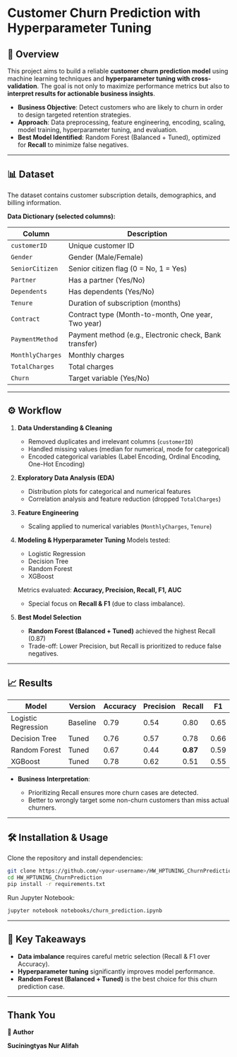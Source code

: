 # Customer Churn Prediction with Hyperparameter Tuning

## 📌 Overview

This project aims to build a reliable **customer churn prediction model** using machine learning techniques and **hyperparameter tuning with cross-validation**. The goal is not only to maximize performance metrics but also to **interpret results for actionable business insights**.

* **Business Objective**: Detect customers who are likely to churn in order to design targeted retention strategies.
* **Approach**: Data preprocessing, feature engineering, encoding, scaling, model training, hyperparameter tuning, and evaluation.
* **Best Model Identified**: Random Forest (Balanced + Tuned), optimized for **Recall** to minimize false negatives.

---

## 📊 Dataset

The dataset contains customer subscription details, demographics, and billing information.

**Data Dictionary (selected columns):**

| Column           | Description                                            |
| ---------------- | ------------------------------------------------------ |
| `customerID`     | Unique customer ID                                     |
| `Gender`         | Gender (Male/Female)                                   |
| `SeniorCitizen`  | Senior citizen flag (0 = No, 1 = Yes)                  |
| `Partner`        | Has a partner (Yes/No)                                 |
| `Dependents`     | Has dependents (Yes/No)                                |
| `Tenure`         | Duration of subscription (months)                      |
| `Contract`       | Contract type (Month-to-month, One year, Two year)     |
| `PaymentMethod`  | Payment method (e.g., Electronic check, Bank transfer) |
| `MonthlyCharges` | Monthly charges                                        |
| `TotalCharges`   | Total charges                                          |
| `Churn`          | Target variable (Yes/No)                               |

---

## ⚙️ Workflow

1. **Data Understanding & Cleaning**

   * Removed duplicates and irrelevant columns (`customerID`)
   * Handled missing values (median for numerical, mode for categorical)
   * Encoded categorical variables (Label Encoding, Ordinal Encoding, One-Hot Encoding)

2. **Exploratory Data Analysis (EDA)**

   * Distribution plots for categorical and numerical features
   * Correlation analysis and feature reduction (dropped `TotalCharges`)

3. **Feature Engineering**

   * Scaling applied to numerical variables (`MonthlyCharges`, `Tenure`)

4. **Modeling & Hyperparameter Tuning**
   Models tested:

   * Logistic Regression
   * Decision Tree
   * Random Forest
   * XGBoost

   Metrics evaluated: **Accuracy, Precision, Recall, F1, AUC**

   * Special focus on **Recall & F1** (due to class imbalance).

5. **Best Model Selection**

   * **Random Forest (Balanced + Tuned)** achieved the highest Recall (0.87)
   * Trade-off: Lower Precision, but Recall is prioritized to reduce false negatives.

---

## 📈 Results

| Model               | Version  | Accuracy | Precision | Recall   | F1   |
| ------------------- | -------- | -------- | --------- | -------- | ---- |
| Logistic Regression | Baseline | 0.79     | 0.54      | 0.80     | 0.65 |
| Decision Tree       | Tuned    | 0.76     | 0.57      | 0.78     | 0.66 |
| Random Forest       | Tuned    | 0.67     | 0.44      | **0.87** | 0.59 |
| XGBoost             | Tuned    | 0.78     | 0.62      | 0.51     | 0.55 |

* **Business Interpretation**:

  * Prioritizing Recall ensures more churn cases are detected.
  * Better to wrongly target some non-churn customers than miss actual churners.

---

## 🛠️ Installation & Usage

Clone the repository and install dependencies:

```bash
git clone https://github.com/<your-username>/HW_HPTUNING_ChurnPrediction.git
cd HW_HPTUNING_ChurnPrediction
pip install -r requirements.txt
```

Run Jupyter Notebook:

```bash
jupyter notebook notebooks/churn_prediction.ipynb
```

---

## 📌 Key Takeaways

* **Data imbalance** requires careful metric selection (Recall & F1 over Accuracy).
* **Hyperparameter tuning** significantly improves model performance.
* **Random Forest (Balanced + Tuned)** is the best choice for this churn prediction case.

---

## Thank You
**👤 Author**

**Suciningtyas Nur Alifah**

